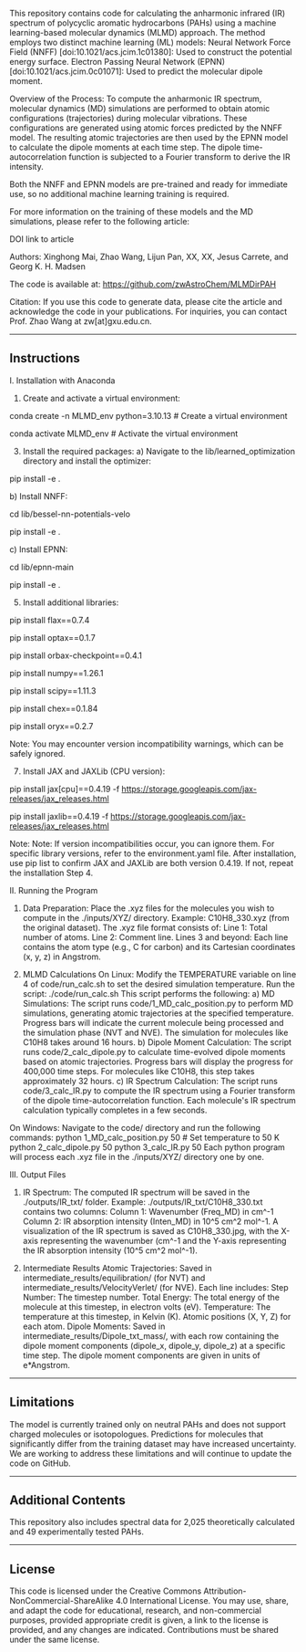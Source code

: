 This repository contains code for calculating the anharmonic infrared (IR) spectrum of polycyclic aromatic hydrocarbons (PAHs) using a machine learning-based molecular dynamics (MLMD) approach. The method employs two distinct machine learning (ML) models:
Neural Network Force Field (NNFF) [doi:10.1021/acs.jcim.1c01380]: Used to construct the potential energy surface.
Electron Passing Neural Network (EPNN) [doi:10.1021/acs.jcim.0c01071]: Used to predict the molecular dipole moment.

Overview of the Process:
To compute the anharmonic IR spectrum, molecular dynamics (MD) simulations are performed to obtain atomic configurations (trajectories) during molecular vibrations. These configurations are generated using atomic forces predicted by the NNFF model. The resulting atomic trajectories are then used by the EPNN model to calculate the dipole moments at each time step. The dipole time-autocorrelation function is subjected to a Fourier transform to derive the IR intensity.

Both the NNFF and EPNN models are pre-trained and ready for immediate use, so no additional machine learning training is required. 

For more information on the training of these models and the MD simulations, please refer to the following article:

DOI link to article

Authors: Xinghong Mai, Zhao Wang, Lijun Pan, XX, XX, Jesus Carrete, and Georg K. H. Madsen

The code is available at: https://github.com/zwAstroChem/MLMDirPAH

Citation: 
If you use this code to generate data, please cite the article and acknowledge the code in your publications. For inquiries, you can contact Prof. Zhao Wang at zw[at]gxu.edu.cn.


---------------------------
Instructions
---------------------------

I. Installation with Anaconda

1. Create and activate a virtual environment:

conda create -n MLMD_env python=3.10.13 # Create a virtual environment

conda activate MLMD_env # Activate the virtual environment

3. Install the required packages:
a) Navigate to the lib/learned_optimization directory and install the optimizer:

pip install -e .

b) Install NNFF:

cd lib/bessel-nn-potentials-velo

pip install -e . 

c) Install EPNN:

cd lib/epnn-main

pip install -e . 

5. Install additional libraries:

pip install flax==0.7.4

pip install optax==0.1.7

pip install orbax-checkpoint==0.4.1

pip install numpy==1.26.1

pip install scipy==1.11.3

pip install chex==0.1.84

pip install oryx==0.2.7

Note: You may encounter version incompatibility warnings, which can be safely ignored.

7. Install JAX and JAXLib (CPU version):

pip install jax[cpu]==0.4.19 -f https://storage.googleapis.com/jax-releases/jax_releases.html

pip install jaxlib==0.4.19 -f https://storage.googleapis.com/jax-releases/jax_releases.html

Note: Note: If version incompatibilities occur, you can ignore them. For specific library versions, refer to the environment.yaml file. After installation, use pip list to confirm JAX and JAXLib are both version 0.4.19. If not, repeat the installation Step 4.

II. Running the Program

1. Data Preparation:
Place the .xyz files for the molecules you wish to compute in the ./inputs/XYZ/ directory.
Example: C10H8_330.xyz (from the original dataset).
The .xyz file format consists of:
Line 1: Total number of atoms.
Line 2: Comment line.
Lines 3 and beyond: Each line contains the atom type (e.g., C for carbon) and its Cartesian coordinates (x, y, z) in Angstrom.

2. MLMD Calculations
On Linux:
Modify the TEMPERATURE variable on line 4 of code/run_calc.sh to set the desired simulation temperature.
Run the script: ./code/run_calc.sh
This script performs the following: 
a) MD Simulations: The script runs code/1_MD_calc_position.py to perform MD simulations, generating atomic trajectories at the specified temperature. Progress bars will indicate the current molecule being processed and the simulation phase (NVT and NVE). The simulation for molecules like C10H8 takes around 16 hours.
b) Dipole Moment Calculation: The script runs code/2_calc_dipole.py to calculate time-evolved dipole moments based on atomic trajectories. Progress bars will display the progress for 400,000 time steps. For molecules like C10H8, this step takes approximately 32 hours.
c) IR Spectrum Calculation: The script runs code/3_calc_IR.py to compute the IR spectrum using a Fourier transform of the dipole time-autocorrelation function. Each molecule's IR spectrum calculation typically completes in a few seconds.

On Windows:
Navigate to the code/ directory and run the following commands:
python 1_MD_calc_position.py 50  # Set temperature to 50 K
python 2_calc_dipole.py 50 
python 3_calc_IR.py 50 
Each python program will process each .xyz file in the ./inputs/XYZ/ directory one by one.

III. Output Files

1. IR Spectrum: 
The computed IR spectrum will be saved in the ./outputs/IR_txt/ folder.
Example: ./outputs/IR_txt/C10H8_330.txt contains two columns:
Column 1: Wavenumber (Freq_MD) in cm^-1
Column 2: IR absorption intensity (Inten_MD) in 10^5 cm^2 mol^-1.
A visualization of the IR spectrum is saved as C10H8_330.jpg, with the X-axis representing the wavenumber (cm^-1 and the Y-axis representing the IR absorption intensity (10^5 cm^2 mol^-1).

2. Intermediate Results
Atomic Trajectories: Saved in intermediate_results/equilibration/ (for NVT) and intermediate_results/VelocityVerlet/ (for NVE). Each line includes: Step Number: The timestep number. Total Energy: The total energy of the molecule at this timestep, in electron volts (eV). Temperature: The temperature at this timestep, in Kelvin (K). Atomic positions (X, Y, Z) for each atom.
Dipole Moments: Saved in intermediate_results/Dipole_txt_mass/, with each row containing the dipole moment components (dipole_x, dipole_y, dipole_z) at a specific time step. The dipole moment components are given in units of e*Angstrom.


---------------------------
Limitations
---------------------------

The model is currently trained only on neutral PAHs and does not support charged molecules or isotopologues. Predictions for molecules that significantly differ from the training dataset may have increased uncertainty. We are working to address these limitations and will continue to update the code on GitHub.

---------------------------
Additional Contents
---------------------------
This repository also includes spectral data for 2,025 theoretically calculated and 49 experimentally tested PAHs.

---------------------------
License
---------------------------
This code is licensed under the Creative Commons Attribution-NonCommercial-ShareAlike 4.0 International License. You may use, share, and adapt the code for educational, research, and non-commercial purposes, provided appropriate credit is given, a link to the license is provided, and any changes are indicated. Contributions must be shared under the same license.
